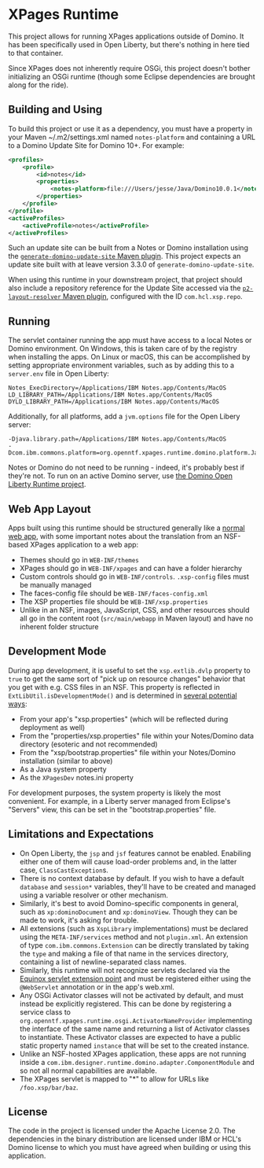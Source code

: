 # XPages Runtime

This project allows for running XPages applications outside of Domino. It has been specifically used in Open Liberty, but there's nothing in here tied to that container.

Since XPages does not inherently require OSGi, this project doesn't bother initializing an OSGi runtime (though some Eclipse dependencies are brought along for the ride).

## Building and Using

To build this project or use it as a dependency, you must have a property in your Maven ~/.m2/settings.xml named `notes-platform` and containing a URL to a Domino Update Site for Domino 10+. For example:

```xml
<profiles>
    <profile>
        <id>notes</id>
        <properties>
            <notes-platform>file:///Users/jesse/Java/Domino10.0.1</notes-platform>
        </properties>
    </profile>
</profile>
<activeProfiles>
    <activeProfile>notes</activeProfile>
</activeProfiles>
```

Such an update site can be built from a Notes or Domino installation using the [`generate-domino-update-site` Maven plugin](https://github.com/OpenNTF/generate-domino-update-site). This project expects an update site built with at leave version 3.3.0 of `generate-domino-update-site`.

When using this runtime in your downstream project, that project should also include a repository reference for the Update Site accessed via the [`p2-layout-resolver` Maven plugin](https://github.com/OpenNTF/p2-layout-provider), configured with the ID `com.hcl.xsp.repo`.

## Running

The servlet container running the app must have access to a local Notes or Domino environment. On Windows, this is taken care of by the registry when installing the apps. On Linux or macOS, this can be accomplished by setting appropriate environment variables, such as by adding this to a `server.env` file in Open Liberty:

```
Notes_ExecDirectory=/Applications/IBM Notes.app/Contents/MacOS
LD_LIBRARY_PATH=/Applications/IBM Notes.app/Contents/MacOS
DYLD_LIBRARY_PATH=/Applications/IBM Notes.app/Contents/MacOS
```

Additionally, for all platforms, add a `jvm.options` file for the Open Libery server:

```
-Djava.library.path=/Applications/IBM Notes.app/Contents/MacOS
-Dcom.ibm.commons.platform=org.openntf.xpages.runtime.domino.platform.JakartaDominoPlatform
```

Notes or Domino do not need to be running - indeed, it's probably best if they're not. To run on an active Domino server, use [the Domino Open Liberty Runtime project](https://github.com/OpenNTF/openliberty-domino).

## Web App Layout

Apps built using this runtime should be structured generally like a [normal web app](https://www.mkyong.com/maven/how-to-create-a-web-application-project-with-maven/), with some important notes about the translation from an NSF-based XPages application to a web app:

* Themes should go in `WEB-INF/themes`
* XPages should go in `WEB-INF/xpages` and can have a folder hierarchy
* Custom controls should go in `WEB-INF/controls`. `.xsp-config` files must be manually managed
* The faces-config file should be `WEB-INF/faces-config.xml`
* The XSP properties file should be `WEB-INF/xsp.properties`
* Unlike in an NSF, images, JavaScript, CSS, and other resources should all go in the content root (`src/main/webapp` in Maven layout) and have no inherent folder structure

## Development Mode

During app development, it is useful to set the `xsp.extlib.dvlp` property to `true` to get the same sort of "pick up on resource changes" behavior that you get with e.g. CSS files in an NSF. This property is reflected in `ExtLibUtil.isDevelopmentMode()` and is determined in [several potential ways](https://github.com/OpenNTF/XPagesExtensionLibrary/blob/25b3b1df7fafb7ceb131e07ade93de5c9ff733d5/extlib/lwp/product/runtime/eclipse/plugins/com.ibm.xsp.extlib.core/src/com/ibm/xsp/extlib/util/ExtLibUtil.java#L65):

- From your app's "xsp.properties" (which will be reflected during deployment as well)
- From the "properties/xsp.properties" file within your Notes/Domino data directory (esoteric and not recommended)
- From the "xsp/bootstrap.properties" file within your Notes/Domino installation (similar to above)
- As a Java system property
- As the `XPagesDev` notes.ini property

For development purposes, the system property is likely the most convenient. For example, in a Liberty server managed from Eclipse's "Servers" view, this can be set in the "bootstrap.properties" file.

## Limitations and Expectations

* On Open Liberty, the `jsp` and `jsf` features cannot be enabled. Enabiling either one of them will cause load-order problems and, in the latter case, `ClassCastException`s.
* There is no context database by default. If you wish to have a default `database` and `session*` variables, they'll have to be created and managed using a variable resolver or other mechanism.
* Similarly, it's best to avoid Domino-specific components in general, such as `xp:dominoDocument` and `xp:dominoView`. Though they can be made to work, it's asking for trouble.
* All extensions (such as `XspLibrary` implementations) must be declared using the `META-INF/services` method and not `plugin.xml`. An extension of type `com.ibm.commons.Extension` can be directly translated by taking the `type` and making a file of that name in the services directory, containing a list of newline-separated class names.
* Similarly, this runtime will not recognize servlets declared via the [Equinox servlet extension point](https://www.eclipse.org/equinox/server/http_in_equinox.php) and must be registered either using the `@WebServlet` annotation or in the app's web.xml.
* Any OSGi Activator classes will not be activated by default, and must instead be explicitly registered. This can be done by registering a service class to `org.openntf.xpages.runtime.osgi.ActivatorNameProvider` implementing the interface of the same name and returning a list of Activator classes to instantiate. These Activator classes are expected to have a public static property named `instance` that will be set to the created instance.
* Unlike an NSF-hosted XPages application, these apps are not running inside a `com.ibm.designer.runtime.domino.adapter.ComponentModule` and so not all normal capabilities are available.
* The XPages servlet is mapped to "*" to allow for URLs like `/foo.xsp/bar/baz`.

## License

The code in the project is licensed under the Apache License 2.0. The dependencies in the binary distribution are licensed under IBM or HCL's Domino license to which you must have agreed when building or using this application.

